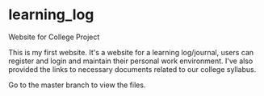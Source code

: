# learning_log
Website for College Project

This is my first website. It's a website for a learning log/journal, users can register and login and maintain their personal work environment. I've also provided the links to necessary documents related to our college syllabus.

Go to the master branch to view the files.
